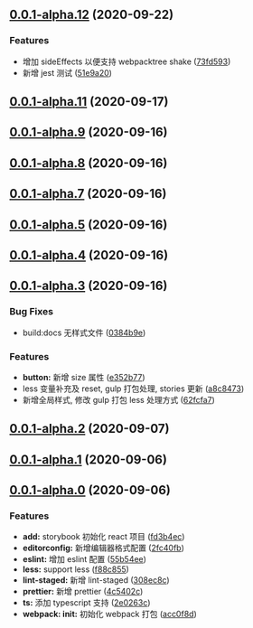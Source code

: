 ## [0.0.1-alpha.12](https://github.com/wont-org/react-ui/compare/v0.0.1-alpha.11...v0.0.1-alpha.12) (2020-09-22)

### Features

-   增加 sideEffects 以便支持 webpacktree shake ([73fd593](https://github.com/wont-org/react-ui/commit/73fd593f4282ad5b9f11e2b4d117b6fe06ef8f1d))
-   新增 jest 测试 ([51e9a20](https://github.com/wont-org/react-ui/commit/51e9a20a7b73727a5eb955bc3998ab375a9aa56a))

## [0.0.1-alpha.11](https://github.com/wont-org/react-ui/compare/v0.0.1-alpha.9...v0.0.1-alpha.11) (2020-09-17)

## [0.0.1-alpha.9](https://github.com/wont-org/react-ui/compare/v0.0.1-alpha.8...v0.0.1-alpha.9) (2020-09-16)

## [0.0.1-alpha.8](https://github.com/wont-org/react-ui/compare/v0.0.1-alpha.7...v0.0.1-alpha.8) (2020-09-16)

## [0.0.1-alpha.7](https://github.com/wont-org/react-ui/compare/v0.0.1-alpha.5...v0.0.1-alpha.7) (2020-09-16)

## [0.0.1-alpha.5](https://github.com/wont-org/react-ui/compare/v0.0.1-alpha.4...v0.0.1-alpha.5) (2020-09-16)

## [0.0.1-alpha.4](https://github.com/wont-org/react-ui/compare/v0.0.1-alpha.3...v0.0.1-alpha.4) (2020-09-16)

## [0.0.1-alpha.3](https://github.com/wont-org/react-ui/compare/v0.0.1-alpha.2...v0.0.1-alpha.3) (2020-09-16)

### Bug Fixes

-   build:docs 无样式文件 ([0384b9e](https://github.com/wont-org/react-ui/commit/0384b9e2641911dae755d3a42e54dc619705170c))

### Features

-   **button:** 新增 size 属性 ([e352b77](https://github.com/wont-org/react-ui/commit/e352b775f8eda890c62153efc3a12ad504b8a750))
-   less 变量补充及 reset, gulp 打包处理, stories 更新 ([a8c8473](https://github.com/wont-org/react-ui/commit/a8c84737ecc72c9ae2f0e81089347be03dcdaa85))
-   新增全局样式, 修改 gulp 打包 less 处理方式 ([62fcfa7](https://github.com/wont-org/react-ui/commit/62fcfa7429ab34e8afa5484ae392faf8baf33eac))

## [0.0.1-alpha.2](https://github.com/wont-org/react-ui/compare/v0.0.1-alpha.1...v0.0.1-alpha.2) (2020-09-07)

## [0.0.1-alpha.1](https://github.com/wont-org/react-ui/compare/v0.0.1-alpha.0...v0.0.1-alpha.1) (2020-09-06)

## [0.0.1-alpha.0](https://github.com/wont-org/react-ui/compare/fd3b4ecacdd65b84c8cc2dc5ea1b185ca6d305ab...v0.0.1-alpha.0) (2020-09-06)

### Features

-   **add:** storybook 初始化 react 项目 ([fd3b4ec](https://github.com/wont-org/react-ui/commit/fd3b4ecacdd65b84c8cc2dc5ea1b185ca6d305ab))
-   **editorconfig:** 新增编辑器格式配置 ([2fc40fb](https://github.com/wont-org/react-ui/commit/2fc40fb19896e2c335f55b414f7c85a13e793719))
-   **eslint:** 增加 eslint 配置 ([55b54ee](https://github.com/wont-org/react-ui/commit/55b54ee07af0a8678781c51ec6a506390769610d))
-   **less:** support less ([f88c855](https://github.com/wont-org/react-ui/commit/f88c855fffadf2075719b7f7c8f2739add586e53))
-   **lint-staged:** 新增 lint-staged ([308ec8c](https://github.com/wont-org/react-ui/commit/308ec8c51142c5f921694f361f22c8bc2685c8df))
-   **prettier:** 新增 prettier ([4c5402c](https://github.com/wont-org/react-ui/commit/4c5402c652e681b118c32283863b6134847f08ce))
-   **ts:** 添加 typescript 支持 ([2e0263c](https://github.com/wont-org/react-ui/commit/2e0263c7bc12bce6dd1c2a8e802ce19ca42c5015))
-   **webpack: init:** 初始化 webpack 打包 ([acc0f8d](https://github.com/wont-org/react-ui/commit/acc0f8d5dcec5cc61c4e17dee27573ad891b7fef))
